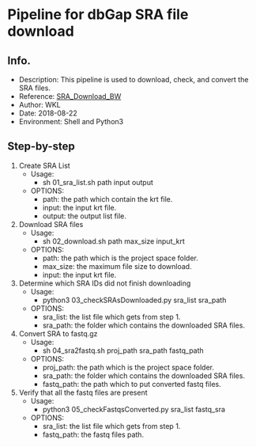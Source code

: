 # Pipeline for dbGap SRA file download
## Info.
* Description: This pipeline is used to download, check, and convert the SRA files.
* Reference: [SRA_Download_BW](https://wiki.ncsa.illinois.edu/download/attachments/44958475/SRA_Download_BW.%20Final.Aug18_2017.pdf?version=1&modificationDate=1505510727000&api=v2)
* Author: WKL
* Date: 2018-08-22
* Environment: Shell and Python3
## Step-by-step
1. Create SRA List
	* Usage: 
		+ sh 01_sra_list.sh path input output
	* OPTIONS:
		+ path: the path which contain the krt file.
		+ input: the input krt file.
		+ output: the output list file.
2. Download SRA files
	* Usage: 
		+ sh 02_download.sh path max_size input_krt
	* OPTIONS:
		+ path: the path which is the project space folder.
		+ max_size: the maximum file size to download. 
		+ input: the input krt file.
3. Determine which SRA IDs did not finish downloading
	* Usage: 
		+ python3 03_checkSRAsDownloaded.py sra_list sra_path
	* OPTIONS:
		+ sra_list: the list file which gets from step 1.
		+ sra_path: the folder which contains the downloaded SRA files.
4. Convert SRA to fastq.gz
	* Usage: 
		+ sh 04_sra2fastq.sh proj_path sra_path fastq_path
	* OPTIONS:
		+ proj_path: the path which is the project space folder.
		+ sra_path: the folder which contains the downloaded SRA files.
		+ fastq_path: the path which to put converted fastq files.
5. Verify that all the fastq files are present
	* Usage: 
		+ python3 05_checkFastqsConverted.py sra_list fastq_sra
	* OPTIONS:
		+ sra_list: the list file which gets from step 1.
		+ fastq_path: the fastq files path.
